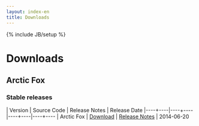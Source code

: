 ```yaml
---
layout: index-en
title: Downloads
---
```

{% include JB/setup %}

# Downloads

## Arctic Fox

### Stable releases

| Version | Source Code | Release Notes | Release Date
|----+----|----+----|----+----|----+----
| Arctic Fox | [Download](#linktozip) | [Release Notes](#lintoNote) | 2014-06-20
